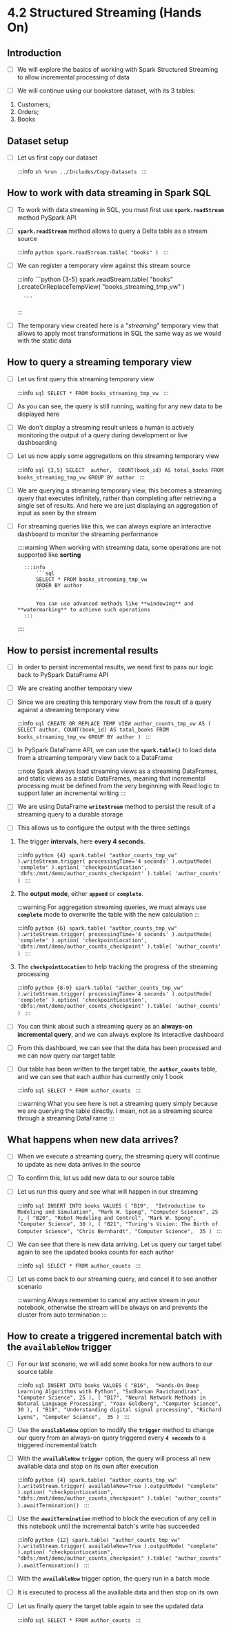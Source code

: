 # 4.2 Structured Streaming (Hands On)

## Introduction
- [ ] We will explore the basics of working with Spark Structured Streaming to allow incremental processing of data<br/>

- [ ] We will continue using our bookstore dataset, with its 3 tables: 

1. Customers;
2. Orders;
3. Books

## Dataset setup

- [ ] Let us first copy our dataset

    :::info
        ```sh
        %run ../Includes/Copy-Datasets
        ```
    :::

## How to work with data streaming in Spark SQL

- [ ] To work with data streaming in SQL, you must first use **`spark.readStream`** method PySpark API<br/>

- [ ] **`spark.readStream`** method allows to query a Delta table as a stream source

    :::info
        ```python
        spark.readStream.table(
            "books"
        )
        ```
    :::

- [ ] We can register a temporary view against this stream source

    :::info
        ```python {3-5}
        spark.readStream.table(
            "books"
        ).createOrReplaceTempView(
            "books_streaming_tmp_vw"
        )
        
        ```
    :::

- [ ] The temporary view created here is a "*streaming*" temporary view that allows to apply most transformations in SQL the same way as we would with the static data<br/>

## How to query a streaming temporary view

- [ ] Let us first query this streaming temporary view

    :::info
        ```sql
        SELECT * FROM books_streaming_tmp_vw
        ```
    :::

- [ ] As you can see, the query is still running, waiting for any new data to be displayed here<br/>

- [ ] We don't display a streaming result unless a human is actively monitoring the output of a query during development or live dashboarding<br/>

- [ ] Let us now apply some aggregations on this streaming temporary view

    :::info
        ```sql {3,5}
        SELECT 
            author, 
            COUNT(book_id) AS total_books
        FROM books_streaming_tmp_vw
        GROUP BY author
        ```
    :::

- [ ] We are querying a streaming temporary view, this becomes a streaming query that executes infinitely, rather than completing after retrieving a single set of results. And here we are just displaying an aggregation of input as seen by the stream<br/>

- [ ] For streaming queries like this, we can always explore an interactive dashboard to monitor the streaming performance

    ::::warning
        When working with streaming data, some operations are not supported like **sorting**

        :::info
            ```sql 
            SELECT * FROM books_streaming_tmp_vw
            ORDER BY author
            ```
        
            You can use advanced methods like **windowing** and **watermarking** to achieve such operations
        :::
    ::::

## How to persist incremental results

- [ ] In order to persist incremental results, we need first to pass our logic back to PySpark DataFrame API<br/>

- [ ] We are creating another temporary view<br/>

- [ ] Since we are creating this temporary view from the result of a query against a streaming temporary view

    :::info
        ```sql
        CREATE OR REPLACE TEMP VIEW author_counts_tmp_vw AS (
            SELECT author, COUNT(book_id) AS total_books
            FROM books_streaming_tmp_vw
            GROUP BY author
        )
        ```
    :::

- [ ] In PySpark DataFrame API, we can use the **`spark.table()`** to load data from a streaming temporary view back to a DataFrame

    :::note
        Spark always load streaming views as a streaming DataFrames, and static views as a static DataFrames, meaning that incremental processing must be defined from the very beginning with Read logic to support later an incremental writing
    :::

- [ ] We are using DataFrame **`writeStream`** method to persist the result of a streaming query to a durable storage<br/>

- [ ] This allows us to configure the output with the three settings<br/>

1. The trigger **intervals**, here **every 4 seconds**.

    :::info
        ```python {4}
        spark.table(
            "author_counts_tmp_vw"
        ).writeStream.trigger(
            processingTime='4 seconds'
        ).outputMode(
            'complete'
        ).option(
            'checkpointLocation',
            'dbfs:/mnt/demo/author_counts_checkpoint'
        ).table(
            'author_counts'
        )
        ```
    :::

2. The **output mode**, either **`append`** or **`complete`**.
   
    :::warning
        For aggregation streaming queries, we must always use **`complete`** mode to overwrite the table with the new calculation 
    :::

    :::info
        ```python {6}
        spark.table(
            "author_counts_tmp_vw"
        ).writeStream.trigger(
            processingTime='4 seconds'
        ).outputMode(
            'complete'
        ).option(
            'checkpointLocation',
            'dbfs:/mnt/demo/author_counts_checkpoint'
        ).table(
            'author_counts'
        )
        ```
    :::

3. The **`checkpointLocation`** to help tracking the progress of the streaming processing

    :::info
        ```python {8-9}
        spark.table(
            "author_counts_tmp_vw"
        ).writeStream.trigger(
            processingTime='4 seconds'
        ).outputMode(
            'complete'
        ).option(
            'checkpointLocation',
            'dbfs:/mnt/demo/author_counts_checkpoint'
        ).table(
            'author_counts'
        )
        ```
    :::

- [ ] You can think about such a streaming query as an **always-on incremental query**, and we can always explore its interactive dashboard<br/>

- [ ] From this dashboard, we can see that the data has been processed and we can now query our target table<br/>

- [ ] Our table has been written to the target table, the **`author_counts`** table, and we can see that each author has currently only 1 book

    :::info
        ```sql
        SELECT * FROM author_counts
        ```
    :::

    :::warning
        What you see here is not a streaming query simply because we are querying the table directly. I mean, not as a streaming source through a streaming DataFrame
    :::

## What happens when new data arrives?

- [ ] When we execute a streaming query, the streaming query will continue to update as new data arrives in the source<br/>

- [ ] To confirm this, let us add new data to our source table<br/>

- [ ] Let us run this query and see what will happen in our streaming

    :::info
        ```sql
        INSERT INTO books
        VALUES (
            "B19", 
            "Introduction to Modeling and Simulation",
            "Mark W. Spong",
            "Computer Science",
            25
        ),
        (
            "B20",
            "Robot Modeling and Control",
            "Mark W. Spong",
            "Computer Science",
            30
        ),
        (
            "B21",
            "Turing's Vision: The Birth of Computer Science",
            "Chris Bernhardt",
            "Computer Science", 
            35
        )
        ```
    :::

- [ ] We can see that there is new data arriving. Let us query our target tabel again to see the updated books counts for each author

    :::info
        ```sql
        SELECT * FROM author_counts
        ```
    :::

- [ ] Let us come back to our streaming query, and cancel it to see another scenario

    :::warning
        Always remember to cancel any active stream in your notebook, otherwise the stream will be always on and prevents the cluster from auto termination
    :::

## How to create a triggered incremental batch with the **`availableNow`** trigger

- [ ] For our last scenario, we will add some books for new authors to our source table

    :::info
        ```sql
        INSERT INTO books
        VALUES (
            "B16", 
            "Hands-On Deep Learning Algorithms with Python",
            "Sudharsan Ravichandiran",
            "Computer Science",
            25
        ),
        (
            "B17",
            "Neural Network Methods in Natural Language Processing",
            "Yoav Goldberg",
            "Computer Science",
            30
        ),
        (
            "B18",
            "Understanding digital signal processing",
            "Richard Lyons",
            "Computer Science", 
            35
        )
        ```
    :::

- [ ] Use the **`availableNow`** option to modify the **`trigger`** method to change our query from an always-on query triggered every **`4 seconds`** to a triggered incremental batch<br/>


- [ ] With the **`availableNow`** **`trigger`** option, the query will process all new available data and stop on its own after execution

    :::info
        ```python {4}
        spark.table(
            "author_counts_tmp_vw"
        ).writeStream.trigger(
            availableNow=True
        ).outputMode(
            "complete"
        ).option(
            "checkpointLocation",
            "dbfs:/mnt/demo/author_counts_checkpoint"
        ).table(
            "author_counts"
        ).awaitTermination()
        ```
    :::

- [ ] Use the **`awaitTermination`** method to block the execution of any cell in this notebook until the incremental batch's write has succeeded

    :::info
        ```python {12}
        spark.table(
            "author_counts_tmp_vw"
        ).writeStream.trigger(
            availableNow=True
        ).outputMode(
            "complete"
        ).option(
            "checkpointLocation",
            "dbfs:/mnt/demo/author_counts_checkpoint"
        ).table(
            "author_counts"
        ).awaitTermination()
        ```
    :::

- [ ] With the **`availableNow`** trigger option, the query run in a batch mode<br/>

- [ ] It is executed to process all the available data and then stop on its own<br/>

- [ ] Let us finally query the target table again to see the updated data

    :::info
        ```sql
        SELECT * FROM author_counts
        ```
    :::